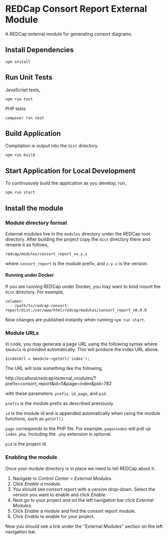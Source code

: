 # REDCap Consort Report External Module

A REDCap external module for generating consort diagrams.

## Install Dependencies

```
npm install
```

## Run Unit Tests

JavaScript tests,

```
npm run test
```

PHP tests

```
composer run test
```

## Build Application

Compilation is output into the `dist` directory.

```
npm run build
```

## Start Application for Local Development

To continuously build the application as you develop, run,

```
npm run start
```

## Install the module

### Module directory format

External modules live in the `modules` directory under the REDCap root directory. After building the project copy the `dist` directory there and rename it as follows,

```
redcap/modules/consort_report_vx.y.z
```

where `consort_report` is the module prefix, and `x.y.z` is the version.

#### Running under Docker

If you are running REDCap under Docker, you may want to bind mount the `dist` directory. For example,

```
volumes:
  - /path/to/redcap-consort-report/dist:/var/www/html/redcap/modules/consort_report_v0.0.0
```

Now changes are published instantly when running `npm run start`.

### Module URLs

In code, you may generate a page URL using the following syntax where `$module` is provided automatically. This will produce the index URL above.

```
$indexUrl = $module->getUrl('index');
```

The URL will look something like the following,

http://localhost/redcap/external_modules/?prefix=consort_report&id=5&page=index&pid=782

with these parameters: `prefix`, `id`, `page`, and `pid`.

`prefix` is the module prefix as described previously.

`id` is the module id and is appended automatically when using the module functions, such as `getUrl()`.

`page` corresponds to the PHP file. For example, `page=index` will pull up `index.php`. Including the `.php` extension is optional.

`pid` is the project id.

### Enabling the module

Once your module directory is in place we need to tell REDCap about it.

1. Navigate to *Control Center > External Modules*.
2. Click *Enable a module*.
3. You should see consort report with a version drop-down. Select the version you want to enable and click *Enable*.
4. Next go to your project and on the left navigation bar click *External Modules*.
5. Click *Enable a module* and find the consort report module.
6. Click *Enable* to enable for your project.

Now you should see a link under the "External Modules" section on the left navigation bar.
